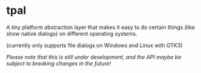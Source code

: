 # tpal
A *t*iny *p*latform *a*bstraction *l*ayer that makes it easy to do certain things (like show native dialogs) on different operating systems.

(currently only supports file dialogs on Windows and Linux with GTK3)

*Please note that this is still under development, and the API maybe be subject to breaking changes in the future!*